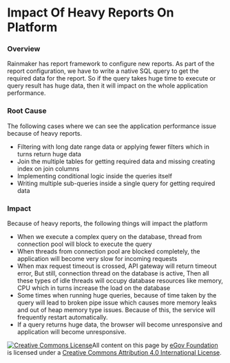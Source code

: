 # Impact Of Heavy Reports On Platform

### Overview <a href="#overview" id="overview"></a>

Rainmaker has report framework to configure new reports. As part of the report configuration, we have to write a native SQL query to get the required data for the report. So if the query takes huge time to execute or query result has huge data, then it will impact on the whole application performance.

### Root Cause <a href="#root-cause" id="root-cause"></a>

The following cases where we can see the application performance issue because of heavy reports.

* Filtering with long date range data or applying fewer filters which in turns return huge data
* Join the multiple tables for getting required data and missing creating index on join columns
* Implementing conditional logic inside the queries itself
* Writing multiple sub-queries inside a single query for getting required data

### Impact <a href="#impact" id="impact"></a>

Because of heavy reports, the following things will impact the platform

* When we execute a complex query on the database, thread from connection pool will block to execute the query
* When threads from connection pool are blocked completely, the application will become very slow for incoming requests
* When max request timeout is crossed, API gateway will return timeout error, But still, connection thread on the database is active, Then all these types of idle threads will occupy database resources like memory, CPU which in turns increase the load on the database
* Some times when running huge queries, because of time taken by the query will lead to broken pipe issue which causes more memory leaks and out of heap memory type issues. Because of this, the service will frequently restart automatically.
* If a query returns huge data, the browser will become unresponsive and application will become unresponsive.

[![Creative Commons License](https://i.creativecommons.org/l/by/4.0/80x15.png)​](http://creativecommons.org/licenses/by/4.0/)All content on this page by [eGov Foundation](https://egov.org.in/) is licensed under a [Creative Commons Attribution 4.0 International License](http://creativecommons.org/licenses/by/4.0/).
